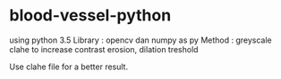 # blood-vessel-python
using python 3.5
Library : opencv dan numpy as py 
Method : greyscale
         clahe to increase contrast
         erosion,
         dilation 
         treshold
         
Use clahe file for a better result.
